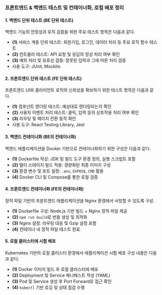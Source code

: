 ### **프론트엔드 & 백엔드 테스트 및 컨테이너화, 로컬 배포 정리**

#### **1. 백엔드 단위 테스트 (BE 단위 테스트)**
백엔드 기능의 안정성과 로직 검증을 위한 주요 테스트 항목은 다음과 같다.
- **(1)** 서비스 계층 단위 테스트: 회원가입, 로그인, 데이터 처리 등 주요 로직 함수 테스트
- **(2)** 컨트롤러 테스트: API 요청 및 응답의 정상 처리 여부 확인
- **(3)** 예외 처리 및 유효성 검증: 잘못된 입력과 그에 따른 처리 검증
- 사용 도구: JUnit, Mockito

#### **2. 프론트엔드 단위 테스트 (FE 단위 테스트)**
프론트엔드 UI와 클라이언트 로직의 신뢰성을 확보하기 위한 테스트 항목은 다음과 같다.
- **(1)** 컴포넌트 렌더링 테스트: 예상대로 렌더링되는지 확인
- **(2)** 사용자 이벤트 처리 테스트: 클릭, 입력 등의 상호작용 처리 여부 확인
- **(3)** 라우팅 및 페이지 전환 동작 확인
- 사용 도구: React Testing Library, Jest

#### **3. 백엔드 컨테이너화 (BE의 컨테이너화)**
백엔드 애플리케이션을 Docker 기반으로 컨테이너화하기 위한 구성은 다음과 같다.
- **(1)** Dockerfile 작성: JDK 및 빌드 도구 환경 정의, 실행 스크립트 포함
- **(2)** 멀티 스테이지 빌드 적용: 경량화된 최종 이미지 구성
- **(3)** 환경 변수 및 포트 설정: `.env`, `EXPOSE`, `CMD` 활용
- **(4)** Docker CLI 및 Compose를 통한 로컬 검증

#### **4. 프론트엔드 컨테이너화 (FE의 컨테이너화)**
정적 파일 기반의 프론트엔드 애플리케이션을 Nginx 환경에서 서빙할 수 있도록 구성.
- **(1)** Dockerfile 구성: Node.js 기반 빌드 + Nginx 정적 파일 제공
- **(2)** `npm run build`로 번들 생성 및 최적화
- **(3)** Nginx 설정: 라우팅 대응 및 Gzip 설정 포함
- **(4)** 컨테이너 내 정적 파일 테스트 완료

#### **5. 로컬 클러스터에 시험 배포**
Kubernetes 기반의 로컬 클러스터 환경에서 애플리케이션 시험 배포 구성 내용은 다음과 같다.
- **(1)** Docker 이미지 빌드 후 로컬 클러스터에 배포
- **(2)** Deployment 및 Service 매니페스트 작성 (YAML)
- **(3)** Pod 및 Service 생성 후 Port Forward로 접근 확인
- **(4)** `kubectl` 기반 로깅 및 상태 점검 수행